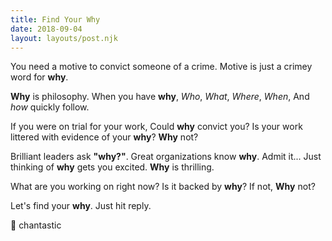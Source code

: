 ```yaml
---
title: Find Your Why
date: 2018-09-04
layout: layouts/post.njk
---
```


You need a motive to convict someone of a crime.
Motive is just a crimey word for **why**.

**Why** is philosophy.
When you have **why**,
_Who_,
_What_,
_Where_,
_When_,
And _how_ quickly follow.

If you were on trial for your work,
Could **why** convict you?
Is your work littered with evidence of your **why**?
**Why** not?

Brilliant leaders ask **"why?"**.
Great organizations know **why**.
Admit it...
Just thinking of **why** gets you excited.
**Why** is thrilling.

What are you working on right now?
Is it backed by **why**?
If not,
**Why** not?

Let's find your **why**.
Just hit reply.

💝 chantastic
